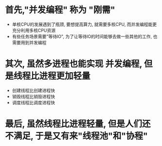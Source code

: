 # 首先,"并发编程" 称为 "刚需"
- 单核CPU的发展遇到了瓶颈, 要想提高算力, 就需要多核CPU, 而并发编程能更充分利用多核CPU资源
- 有些任务场景需要"等待IO", 为了让等待IO的时间能够去做一些其他的工作, 也需要用到并发编程
# 其次, 虽然多进程也能实现 并发编程, 但是线程比进程更加轻量
- 创建线程比创建进程快
- 销毁线程比销毁进程快
- 调度线程比调度进程快
# 最后,  虽然线程比进程轻量, 但是人们还不满足, 于是又有来"线程池"和"协程"

